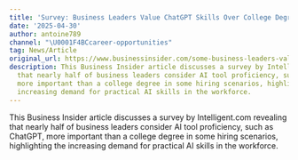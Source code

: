 ```yaml
---
title: 'Survey: Business Leaders Value ChatGPT Skills Over College Degrees'
date: '2025-04-30'
author: antoine789
channel: "\U0001F4BCcareer-opportunities"
tag: News/Article
original_url: https://www.businessinsider.com/some-business-leaders-value-chatgpt-skills-over-college-degree-survey-2024-4?utm_source=chatgpt.com)
description: This Business Insider article discusses a survey by Intelligent.com revealing
  that nearly half of business leaders consider AI tool proficiency, such as ChatGPT,
  more important than a college degree in some hiring scenarios, highlighting the
  increasing demand for practical AI skills in the workforce.
---
```


This Business Insider article discusses a survey by Intelligent.com revealing that nearly half of business leaders consider AI tool proficiency, such as ChatGPT, more important than a college degree in some hiring scenarios, highlighting the increasing demand for practical AI skills in the workforce.